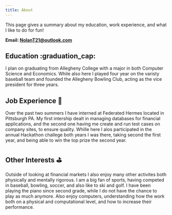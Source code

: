 ```yaml
---
title: About
---
```


This page gives a summary about my education, work experience, and what I like to do for fun!

**Email: NolanT21@outlook.com**

## Education :graduation_cap:
I plan on graduating from Allegheny College with a major in both Computer Science and Economics. While also here I played four year on the varisty baseball team and founded the Allegheny Bowling Club, acting as the vice president for three years.

## Job Experience :briefcase:
Over the past two summers I have interned at Federated Hermes located in Pittsburgh PA. My first intership dealt in managing databases for financial applications, and the second one having me create and run test cases on company sites, to ensure quality. Whille here I alos participated in the annual Hackathon challege both years I was there, taking second the first year, and being able to win the top prize the second year.

## Other Interests :golf:
Outside of looking at financial markets I also enjoy many other activites both physically and mentally rigorous. I am a big fan of sports, having competed in baseball, bowling, soccer, and also like to ski and golf. I have been playing the piano since second grade, while I do not have the chance to play as much anymore. Also enjoy computers, understanding how the work both on a physical and computational level, and how to increase their performance.